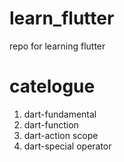 # learn_flutter
repo for learning flutter

# catelogue
1. dart-fundamental
2. dart-function
3. dart-action scope
4. dart-special operator

